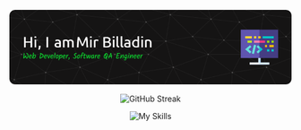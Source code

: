 

![Header](./github-header.png)




<p align="center">
  <a>
    <img src="https://github-readme-streak-stats.herokuapp.com?user=billadin&theme=github-dark&hide_border=true" alt="GitHub Streak">
  </a>
</p>

 

<p align="center">
  <a>
    <img src="https://skillicons.dev/icons?i=react,js,java,selenium,nodejs,express,mongodb,firebase,tailwind,html,css&theme=dark" alt="My Skills">
  </a>
</p>


